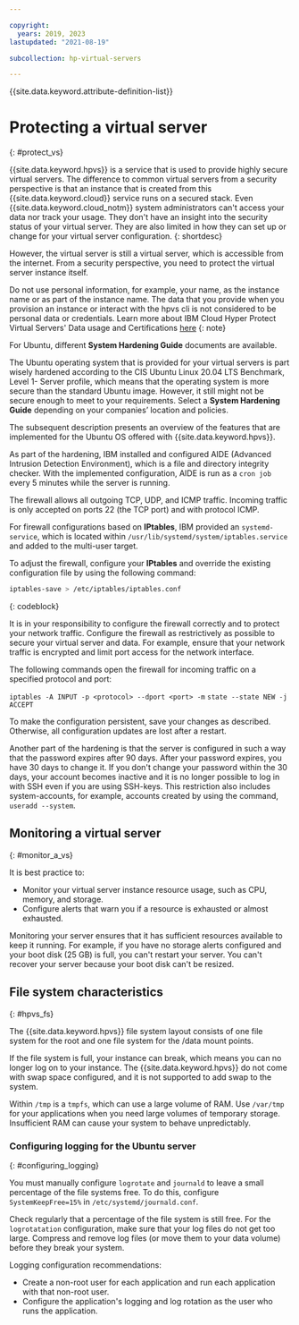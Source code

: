 ```yaml
---

copyright:
  years: 2019, 2023
lastupdated: "2021-08-19"

subcollection: hp-virtual-servers

---
```



{{site.data.keyword.attribute-definition-list}}

# Protecting a virtual server
{: #protect_vs}


{{site.data.keyword.hpvs}} is a service that is used to provide highly secure virtual servers. The difference to common virtual servers from a security perspective is that an instance that is created from this {{site.data.keyword.cloud}} service runs on a secured stack. Even {{site.data.keyword.cloud_notm}} system administrators can't access your data nor track your usage. They don't have an insight into the security status of your virtual server. They are also limited in how they can set up or change for your virtual server configuration.
{: shortdesc}


However, the virtual server is still a virtual server, which is accessible from the internet. From a security perspective, you need to protect the virtual server instance itself.


Do not use personal information, for example, your name, as the instance name or as part of the instance name. The data that you provide when you provision an instance or interact with the hpvs cli is not considered to be personal data or credentials.
Learn more about IBM Cloud Hyper Protect Virtual Servers' Data usage and Certifications [here](https://www.ibm.com/software/reports/compatibility/clarity-reports/report/html/softwareReqsForProduct?deliverableId=165C6EF0FFDA11E8BABD512A6952EE1F)
{: note}

For Ubuntu, different **System Hardening Guide** documents are available.

The Ubuntu operating system that is provided for your virtual servers is part wisely hardened according to the CIS Ubuntu Linux 20.04 LTS Benchmark, Level 1- Server profile, which means that the operating system is more secure than the standard Ubuntu image. However, it still might not be secure enough to meet to your requirements.
Select a **System Hardening Guide** depending on your companies’ location and policies.

The subsequent description presents an overview of the features that are implemented for the Ubuntu OS offered with {{site.data.keyword.hpvs}}.   

As part of the hardening, IBM installed and configured AIDE (Advanced Intrusion Detection
Environment), which is a file and directory integrity checker. With the implemented configuration, AIDE is
run as a `cron job` every 5 minutes while the server is running.

The firewall allows all outgoing TCP, UDP, and ICMP traffic. Incoming traffic is only accepted on ports 22 (the TCP port) and with protocol ICMP.

For firewall configurations based on **IPtables**, IBM provided an `systemd-service`, which is located within `/usr/lib/systemd/system/iptables.service` and added to the multi-user target.

To adjust the firewall, configure your **IPtables** and override the existing configuration file by using the following command:

```sh
iptables-save > /etc/iptables/iptables.conf
```
{: codeblock}

It is in your responsibility to configure the firewall correctly and to protect
your network traffic. Configure the firewall as restrictively as
possible to secure your virtual server and data. For example, ensure that your network traffic is encrypted and limit port access for the network interface.

The following commands open the firewall for incoming traffic on a specified protocol and port:

`iptables -A INPUT -p <protocol> --dport <port> -m`
`state --state NEW -j ACCEPT`

To make the configuration persistent, save your changes as described.
Otherwise, all configuration updates are lost after a restart.

Another part of the hardening is that the server is configured in such a way that the password expires after 90 days. After your password expires, you have 30 days to change it. If you don't change your password within the 30 days, your account becomes inactive and it is no longer possible to log in with SSH even if you are using SSH-keys. This restriction also includes system-accounts, for example, accounts created by using the command, `useradd --system`.

## Monitoring a virtual server
{: #monitor_a_vs}

It is best practice to:
- Monitor your virtual server instance resource usage, such as CPU, memory, and storage.
- Configure alerts that warn you if a resource is exhausted or almost exhausted.

Monitoring your server ensures that it has sufficient resources available to keep it running. For example, if you have no storage alerts configured and your boot disk (25 GB) is full, you can't restart your server. You can't recover your server because your boot disk can't be resized.

## File system characteristics
{: #hpvs_fs}

The {{site.data.keyword.hpvs}} file system layout consists of one file system for the root and one file system for the /data mount points.

If the file system is full, your instance can break, which means you can no longer log on to your instance.
The {{site.data.keyword.hpvs}} do not come with swap space configured, and it is not supported to add swap to the system.

Within `/tmp` is a `tmpfs`, which can use a large volume of RAM. Use `/var/tmp` for your applications when you need large volumes of temporary storage. Insufficient RAM can cause your system to behave unpredictably.

### Configuring logging for the Ubuntu server
{: #configuring_logging}

You must manually configure `logrotate` and `journald` to leave a small percentage of the file systems free. To do this, configure `SystemKeepFree=15%` in `/etc/systemd/journald.conf`.

Check regularly that a percentage of the file system is still free. For the `logrotatation` configuration, make sure that your log files do not get too large. Compress and remove log files (or move them to your data volume) before they break your system.

Logging configuration recommendations:
- Create a non-root user for each application and run each application with that non-root user.
- Configure the application's logging and log rotation as the user who runs the application.

